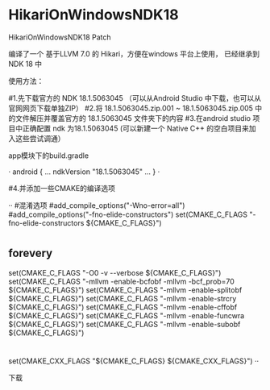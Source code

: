# HikariOnWindowsNDK18
HikariOnWindowsNDK18 Patch


编译了一个 基于LLVM 7.0 的 Hikari，方便在windows 平台上使用， 已经继承到 NDK 18 中



使用方法：

#1.先下载官方的 NDK 18.1.5063045 （可以从Android Studio 中下载，也可以从官网网页下载单独ZIP）
#2.将  18.1.5063045.zip.001 ~ 18.1.5063045.zip.005 中的文件解压并覆盖官方的  18.1.5063045 文件夹下的内容
#3.在android studio 项目中正确配置 ndk 为18.1.5063045   (可以新建一个 Native C++ 的空白项目来加入这些尝试调通）

app模块下的build.gradle

·
android {
...
    ndkVersion "18.1.5063045"
...
}
·


#4.并添加一些CMAKE的编译选项

··
#混淆选项
#add_compile_options("-Wno-error=all")
#add_compile_options("-fno-elide-constructors")
set(CMAKE_C_FLAGS "-fno-elide-constructors ${CMAKE_C_FLAGS}")
#
## forevery
set(CMAKE_C_FLAGS "-O0 -v --verbose ${CMAKE_C_FLAGS}")
set(CMAKE_C_FLAGS "-mllvm -enable-bcfobf -mllvm -bcf_prob=70 ${CMAKE_C_FLAGS}")
set(CMAKE_C_FLAGS "-mllvm -enable-splitobf ${CMAKE_C_FLAGS}")
set(CMAKE_C_FLAGS "-mllvm -enable-strcry ${CMAKE_C_FLAGS}")
set(CMAKE_C_FLAGS "-mllvm -enable-cffobf ${CMAKE_C_FLAGS}")
set(CMAKE_C_FLAGS "-mllvm -enable-funcwra ${CMAKE_C_FLAGS}")
set(CMAKE_C_FLAGS "-mllvm -enable-subobf ${CMAKE_C_FLAGS}")

#
set(CMAKE_CXX_FLAGS "${CMAKE_C_FLAGS} ${CMAKE_CXX_FLAGS}")
··




下载

